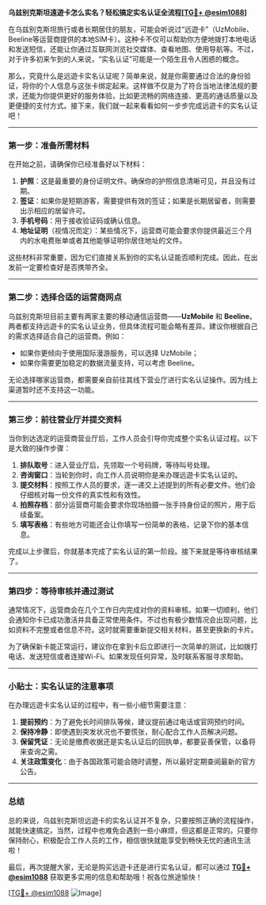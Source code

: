 **乌兹别克斯坦遠遊卡怎么实名？轻松搞定实名认证全流程[[TG💪+ @esim1088](https://t.me/s/esim1088)]**

在乌兹别克斯坦旅行或者长期居住的朋友，可能会听说过“远遊卡”（UzMobile、Beeline等运营商提供的本地SIM卡）。这种卡不仅可以帮助你方便地拨打本地电话和发送短信，还能让你通过互联网浏览社交媒体、查看地图、使用导航等。不过，对于许多初来乍到的人来说，“实名认证”可能是一个陌生且令人困惑的概念。

那么，究竟什么是远遊卡实名认证呢？简单来说，就是你需要通过合法的身份验证，将你的个人信息与这张卡绑定起来。这样做不仅是为了符合当地法律法规的要求，还能为你提供更好的服务体验，比如更流畅的网络连接、更高的通话质量以及更便捷的支付方式。接下来，我们就一起来看看如何一步步完成远遊卡的实名认证吧！

---

### 第一步：准备所需材料

在开始之前，请确保你已经准备好以下材料：

1. **护照**：这是最重要的身份证明文件。确保你的护照信息清晰可见，并且没有过期。
2. **签证**：如果你是短期游客，需要提供有效的签证；如果是长期居留者，则需要出示相应的居留许可。
3. **手机号码**：用于接收验证码或确认信息。
4. **地址证明**（视情况而定）：某些情况下，运营商可能会要求你提供最近三个月内的水电费账单或者其他能够证明你居住地址的文件。

这些材料非常重要，因为它们直接关系到你的实名认证能否顺利完成。因此，在出发前一定要检查好是否携带齐全。

---

### 第二步：选择合适的运营商网点

乌兹别克斯坦目前主要有两家主要的移动通信运营商——**UzMobile** 和 **Beeline**。两者都支持远遊卡的实名认证业务，但具体流程可能会略有差异。建议你根据自己的需求选择适合自己的运营商。例如：

- 如果你更倾向于使用国际漫游服务，可以选择 UzMobile；
- 如果你需要更加稳定的数据流量支持，可以考虑 Beeline。

无论选择哪家运营商，都需要亲自前往其线下营业厅进行实名认证操作。因为线上渠道暂时还不支持这一功能。

---

### 第三步：前往营业厅并提交资料

当你到达选定的运营商营业厅后，工作人员会引导你完成整个实名认证过程。以下是大致的操作步骤：

1. **排队取号**：进入营业厅后，先领取一个号码牌，等待叫号处理。
2. **咨询窗口**：当轮到你时，向工作人员说明你是来办理远遊卡实名认证的。
3. **提交材料**：按照工作人员的要求，逐一递交上述提到的所有必要文件。他们会仔细核对每一份文件的真实性和有效性。
4. **拍照存档**：部分运营商可能会要求你现场拍摄一张手持身份证的照片，用于后续备案。
5. **填写表格**：有些地方可能还会让你填写一份简单的表格，记录下你的基本信息。

完成以上步骤后，你就基本完成了实名认证的第一阶段。接下来就是等待审核结果了。

---

### 第四步：等待审核并通过测试

通常情况下，运营商会在几个工作日内完成对你的资料审核。如果一切顺利，他们会通知你卡已成功激活并具备正常使用条件。不过也有极少数情况会出现问题，比如资料不完整或者信息不符。这时就需要重新提交相关材料，甚至更换新的卡片。

为了确保新卡能正常运行，建议你在拿到卡后立即进行一次简单的测试，比如拨打电话、发送短信或者连接Wi-Fi。如果发现任何异常，及时联系客服寻求帮助。

---

### 小贴士：实名认证的注意事项

在办理远遊卡实名认证的过程中，有一些小细节需要注意：

1. **提前预约**：为了避免长时间排队等候，建议提前通过电话或官网预约时间。
2. **保持冷静**：即使遇到突发状况也不要慌张，耐心配合工作人员解决问题。
3. **保留凭证**：无论是缴费收据还是实名认证后的回执单，都要妥善保管，以备将来查询之需。
4. **关注政策变化**：由于各国政策可能会随时调整，所以最好定期查阅最新的官方公告。

---

### 总结

总的来说，乌兹别克斯坦远遊卡的实名认证并不复杂，只要按照正确的流程操作，就能快速搞定。当然，过程中也难免会遇到一些小麻烦，但这都是正常的。只要你保持耐心，积极配合工作人员的工作，相信很快就能享受到畅快无忧的通讯生活啦！

最后，再次提醒大家，无论是购买远遊卡还是进行实名认证，都可以通过 **[TG💪+ @esim1088](https://t.me/s/esim1088)** 获取更多实用的信息和帮助哦！祝各位旅途愉快！

[[TG💪+ @esim1088](https://t.me/s/esim1088) ![Image](https://i.postimg.cc/4NQfJmqS/Snipaste-2025-05-13-00-14-12.png)]